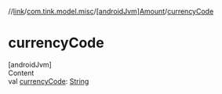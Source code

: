 //[link](../../index.md)/[com.tink.model.misc](../index.md)/[[androidJvm]Amount](index.md)/[currencyCode](currency-code.md)



# currencyCode  
[androidJvm]  
Content  
val [currencyCode](currency-code.md): [String](https://kotlinlang.org/api/latest/jvm/stdlib/kotlin/-string/index.html)  



